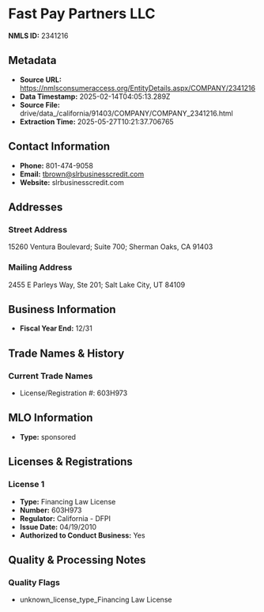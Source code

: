 # Fast Pay Partners LLC

**NMLS ID:** 2341216

## Metadata
- **Source URL:** https://nmlsconsumeraccess.org/EntityDetails.aspx/COMPANY/2341216
- **Data Timestamp:** 2025-02-14T04:05:13.289Z
- **Source File:** drive/data_/california/91403/COMPANY/COMPANY_2341216.html
- **Extraction Time:** 2025-05-27T10:21:37.706765

## Contact Information
- **Phone:** 801-474-9058
- **Email:** tbrown@slrbusinesscredit.com
- **Website:** slrbusinesscredit.com

## Addresses
### Street Address
15260 Ventura Boulevard; Suite 700; Sherman Oaks, CA 91403

### Mailing Address
2455 E Parleys Way, Ste 201; Salt Lake City, UT 84109

## Business Information
- **Fiscal Year End:** 12/31

## Trade Names & History
### Current Trade Names
- License/Registration #: 603H973

## MLO Information
- **Type:** sponsored

## Licenses & Registrations

### License 1
- **Type:** Financing Law License
- **Number:** 603H973
- **Regulator:** California - DFPI
- **Issue Date:** 04/19/2010
- **Authorized to Conduct Business:** Yes

## Quality & Processing Notes
### Quality Flags
- unknown_license_type_Financing Law License
